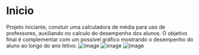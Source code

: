 # Inicio
Projeto iniciante, constuir uma calculadora de média para uso de professores, auxiliando no calculo do desempenho dos alunos.
O objetivo final é complementar com um possível gráfico mostrando o desempenho do aluno ao longo do ano letivo.
![image](https://user-images.githubusercontent.com/98651678/151666086-cc6ef6ce-34de-4ea4-852d-b42dc5a2365b.png)
![image](https://user-images.githubusercontent.com/98651678/151666111-a52b409b-00ad-43a1-8a13-9bcd0dfaeb8d.png)
![image](https://user-images.githubusercontent.com/98651678/151666127-e997ee41-bc34-4d63-a072-fb99fb013496.png)
